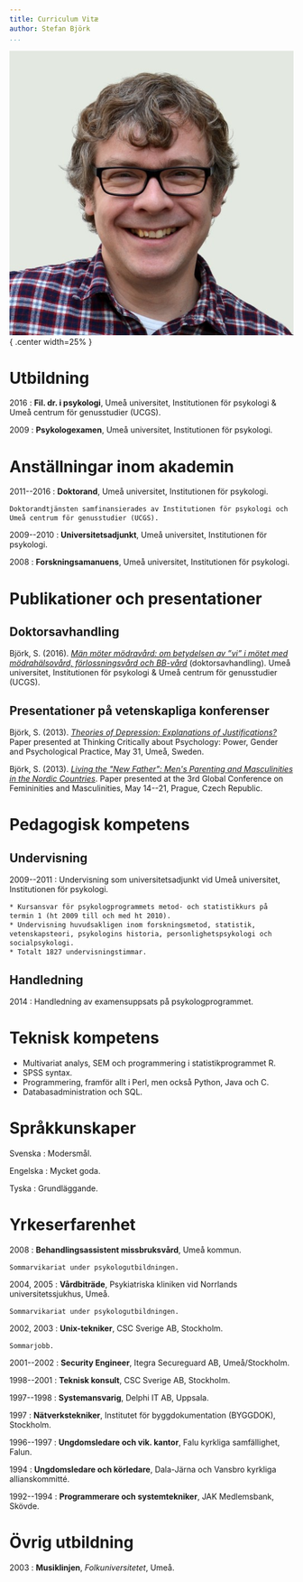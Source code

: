 ```yaml
---
title: Curriculum Vitæ
author: Stefan Björk
...
```


![](images/photo.jpg){ .center width=25% }

# Utbildning

2016
:   **Fil. dr. i psykologi**, Umeå universitet, Institutionen för psykologi & Umeå centrum för genusstudier (UCGS).

2009
:   **Psykologexamen**, Umeå universitet, Institutionen för psykologi.

# Anställningar inom akademin

2011--2016
:   **Doktorand**, Umeå universitet, Institutionen för psykologi.

    Doktorandtjänsten samfinansierades av Institutionen för psykologi och Umeå centrum för genusstudier (UCGS).

2009--2010
:   **Universitetsadjunkt**, Umeå universitet, Institutionen för psykologi.

2008
:   **Forskningsamanuens**, Umeå universitet, Institutionen för psykologi.



# Publikationer och presentationer

## Doktorsavhandling

Björk, S. (2016). *[Män möter mödravård: om betydelsen av ”vi” i mötet med mödrahälsovård, förlossningsvård och BB-vård](http://urn.kb.se/resolve?urn=urn:nbn:se:umu:diva-124492)* (doktorsavhandling). Umeå universitet, Institutionen för psykologi & Umeå centrum för genusstudier (UCGS).


## Presentationer på vetenskapliga konferenser

Björk, S. (2013). *[Theories of Depression: Explanations of Justifications?](https://www.academia.edu/3635342/Theories_of_Depression_Explanations_or_Justifications)* Paper presented at Thinking Critically about Psychology: Power, Gender and Psychological Practice, May 31, Umeå, Sweden.

Björk, S. (2013). *[Living the "New Father": Men's Parenting and Masculinities in the Nordic Countries](https://www.academia.edu/2938364/Living_the_New_Father_Men_s_Parenting_and_Masculinities_in_the_Nordic_Countries)*. Paper presented at the 3rd Global Conference on Femininities and Masculinities, May 14--21, Prague, Czech Republic.

# Pedagogisk kompetens

## Undervisning

2009--2011
:   Undervisning som universitetsadjunkt vid Umeå universitet, Institutionen för psykologi.

    * Kursansvar för psykologprogrammets metod- och statistikkurs på termin 1 (ht 2009 till och med ht 2010).
    * Undervisning huvudsakligen inom forskningsmetod, statistik, vetenskapsteori, psykologins historia, personlighetspsykologi och socialpsykologi.
    * Totalt 1827 undervisningstimmar.

## Handledning

2014
:   Handledning av examensuppsats på psykologprogrammet.

# Teknisk kompetens

* Multivariat analys, SEM och programmering i statistikprogrammet R.
* SPSS syntax.
* Programmering, framför allt i Perl, men också Python, Java och C.
* Databasadministration och SQL.

# Språkkunskaper

Svenska
:   Modersmål.

Engelska
:   Mycket goda.

Tyska
:   Grundläggande.

# Yrkeserfarenhet

2008
:   **Behandlingsassistent missbruksvård**, Umeå kommun.

    Sommarvikariat under psykologutbildningen.

2004, 2005
:   **Vårdbiträde**, Psykiatriska kliniken vid Norrlands universitetssjukhus, Umeå.

    Sommarvikariat under psykologutbildningen.

2002, 2003
:   **Unix-tekniker**, CSC Sverige AB, Stockholm.

    Sommarjobb.

2001--2002
:   **Security Engineer**, Itegra Secureguard AB, Umeå/Stockholm.

1998--2001
:   **Teknisk konsult**, CSC Sverige AB, Stockholm.

1997--1998
:   **Systemansvarig**, Delphi IT AB, Uppsala.

1997
:   **Nätverkstekniker**, Institutet för byggdokumentation (BYGGDOK), Stockholm.

1996--1997
:   **Ungdomsledare och vik. kantor**, Falu kyrkliga samfällighet, Falun.

1994
:   **Ungdomsledare och körledare**, Dala-Järna och Vansbro kyrkliga allianskommitté.

1992--1994
:   **Programmerare och systemtekniker**, JAK Medlemsbank, Skövde.

# Övrig utbildning

2003
:   **Musiklinjen**, *Folkuniversitetet*, Umeå.


